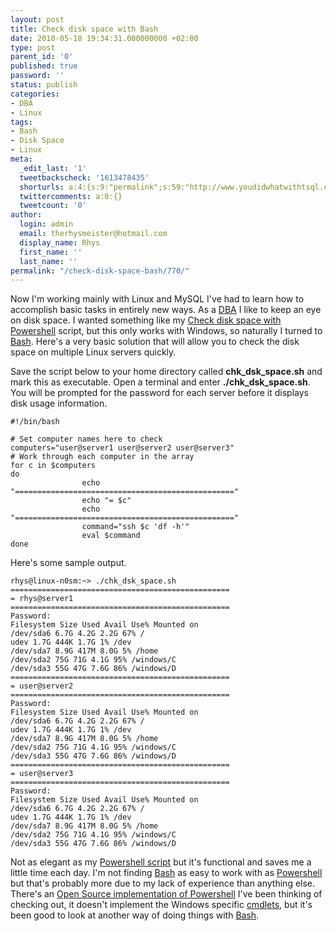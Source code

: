 ```yaml
---
layout: post
title: Check disk space with Bash
date: 2010-05-18 19:34:31.000000000 +02:00
type: post
parent_id: '0'
published: true
password: ''
status: publish
categories:
- DBA
- Linux
tags:
- Bash
- Disk Space
- Linux
meta:
  _edit_last: '1'
  tweetbackscheck: '1613478435'
  shorturls: a:4:{s:9:"permalink";s:59:"http://www.youdidwhatwithtsql.com/check-disk-space-bash/770";s:7:"tinyurl";s:26:"http://tinyurl.com/2cw77ko";s:4:"isgd";s:18:"http://is.gd/ceWQY";s:5:"bitly";s:20:"http://bit.ly/9qjBf0";}
  twittercomments: a:0:{}
  tweetcount: '0'
author:
  login: admin
  email: therhysmeister@hotmail.com
  display_name: Rhys
  first_name: ''
  last_name: ''
permalink: "/check-disk-space-bash/770/"
---
```

Now I'm working mainly with Linux and MySQL I've had to learn how to accomplish basic tasks in entirely new ways. As a [DBA](http://en.wikipedia.org/wiki/Database_administrator "Database Administrator") I like to keep an eye on disk space. I wanted something like my [Check disk space with Powershell](http://www.youdidwhatwithtsql.com/check-disk-space-with-powershell-2/195 "Check disk space with Powershell") script, but this only works with Windows, so naturally I turned to [Bash](http://www.gnu.org/software/bash/ "GNU Bash"). Here's a very basic solution that will allow you to check the disk space on multiple Linux servers quickly.

Save the script below to your home directory called **chk\_dsk\_space.sh** and mark this as executable. Open a terminal and enter **./chk\_dsk\_space.sh**. You will be prompted for the password for each server before it displays disk usage information.

```
#!/bin/bash

# Set computer names here to check
computers="user@server1 user@server2 user@server3"
# Work through each computer in the array
for c in $computers
do
                echo "================================================="
                echo "= $c"
                echo "================================================="
                command="ssh $c 'df -h'"
                eval $command
done
```

Here's some sample output.

```
rhys@linux-n0sm:~> ./chk_dsk_space.sh
=================================================
= rhys@server1
=================================================
Password:
Filesystem Size Used Avail Use% Mounted on
/dev/sda6 6.7G 4.2G 2.2G 67% /
udev 1.7G 444K 1.7G 1% /dev
/dev/sda7 8.9G 417M 8.0G 5% /home
/dev/sda2 75G 71G 4.1G 95% /windows/C
/dev/sda3 55G 47G 7.6G 86% /windows/D
=================================================
= user@server2
=================================================
Password:
Filesystem Size Used Avail Use% Mounted on
/dev/sda6 6.7G 4.2G 2.2G 67% /
udev 1.7G 444K 1.7G 1% /dev
/dev/sda7 8.9G 417M 8.0G 5% /home
/dev/sda2 75G 71G 4.1G 95% /windows/C
/dev/sda3 55G 47G 7.6G 86% /windows/D
=================================================
= user@server3
=================================================
Password:
Filesystem Size Used Avail Use% Mounted on
/dev/sda6 6.7G 4.2G 2.2G 67% /
udev 1.7G 444K 1.7G 1% /dev
/dev/sda7 8.9G 417M 8.0G 5% /home
/dev/sda2 75G 71G 4.1G 95% /windows/C
/dev/sda3 55G 47G 7.6G 86% /windows/D
```

Not as elegant as my [Powershell script](http://www.youdidwhatwithtsql.com/check-disk-space-with-powershell-2/195 "Check disk space with Powershell") but it's functional and saves me a little time each day. I'm not finding [Bash](http://www.gnu.org/software/bash/ "GNU Bash") as easy to work with as [Powershell](http://technet.microsoft.com/en-us/library/bb978526.aspx "Powershell") but that's probably more due to my lack of experience than anything else. There's an [Open Source implementation of Powershell](http://igorshare.wordpress.com/2008/04/06/pash-cross-platform-powershell-is-out-in-the-wild-announcement/ "Open Source Powershell") I've been thinking of checking out, it doesn't implement the Windows specific [cmdlets](http://msdn.microsoft.com/en-us/library/ms714395%28VS.85%29.aspx "Powershell cmdlet"), but it's been good to look at another way of doing things with [Bash](http://www.gnu.org/software/bash/ "GNU Bash").

